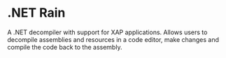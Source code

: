 # .NET Rain

A .NET decompiler with support for XAP applications.
Allows users to decompile assemblies and resources in a code editor, make changes and compile the code back to the assembly.
